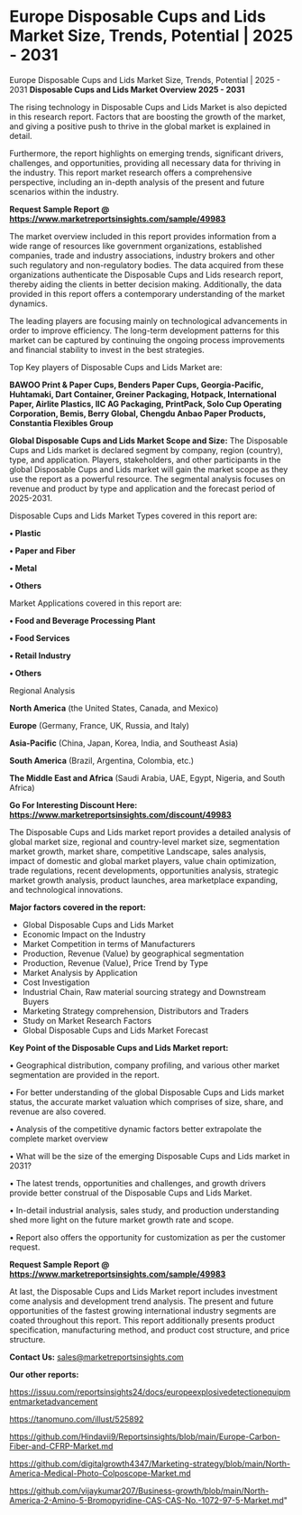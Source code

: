 # Europe Disposable Cups and Lids Market Size, Trends, Potential | 2025 - 2031
Europe Disposable Cups and Lids Market Size, Trends, Potential | 2025 - 2031
<Strong> Disposable Cups and Lids Market Overview 2025 - 2031</strong>

The rising technology in Disposable Cups and Lids Market is also depicted in this research report. Factors that are boosting the growth of the market, and giving a positive push to thrive in the global market is explained in detail.

Furthermore, the report highlights on emerging trends, significant drivers, challenges, and opportunities, providing all necessary data for thriving in the industry. This report market research offers a comprehensive perspective, including an in-depth analysis of the present and future scenarios within the industry.

<strong>Request Sample Report @ <a href=https://www.marketreportsinsights.com/sample/49983>https://www.marketreportsinsights.com/sample/49983</a></strong>

The market overview included in this report provides information from a wide range of resources like government organizations, established companies, trade and industry associations, industry brokers and other such regulatory and non-regulatory bodies. The data acquired from these organizations authenticate the Disposable Cups and Lids research report, thereby aiding the clients in better decision making. Additionally, the data provided in this report offers a contemporary understanding of the market dynamics.

The leading players are focusing mainly on technological advancements in order to improve efficiency. The long-term development patterns for this market can be captured by continuing the ongoing process improvements and financial stability to invest in the best strategies.

Top Key players of Disposable Cups and Lids Market are:

<strong>BAWOO Print & Paper Cups, Benders Paper Cups, Georgia-Pacific, Huhtamaki, Dart Container, Greiner Packaging, Hotpack, International Paper, Airlite Plastics, IIC AG Packaging, PrintPack, Solo Cup Operating Corporation, Bemis, Berry Global, Chengdu Anbao Paper Products, Constantia Flexibles Group</strong>

<strong><b>Global Disposable Cups and Lids Market Scope and Size:</b></strong>
The Disposable Cups and Lids market is declared segment by company, region (country), type, and application. Players, stakeholders, and other participants in the global Disposable Cups and Lids market will gain the market scope as they use the report as a powerful resource. The segmental analysis focuses on revenue and product by type and application and the forecast period of 2025-2031.

Disposable Cups and Lids Market Types covered in this report are:

<strong>•  Plastic

•  Paper and Fiber

•  Metal

•  Others</strong>

Market Applications covered in this report are:

<strong>•  Food and Beverage Processing Plant

•  Food Services

•  Retail Industry

•  Others</strong> 

Regional Analysis

<strong>North America</strong> (the United States, Canada, and Mexico)

<strong>Europe</strong> (Germany, France, UK, Russia, and Italy)

<strong>Asia-Pacific</strong> (China, Japan, Korea, India, and Southeast Asia)

<strong>South America</strong> (Brazil, Argentina, Colombia, etc.)

<strong>The Middle East and Africa</strong> (Saudi Arabia, UAE, Egypt, Nigeria, and South Africa)

<strong>Go For Interesting Discount Here: <a href=https://www.marketreportsinsights.com/discount/49983>https://www.marketreportsinsights.com/discount/49983</a></strong>

The Disposable Cups and Lids market report provides a detailed analysis of global market size, regional and country-level market size, segmentation market growth, market share, competitive Landscape, sales analysis, impact of domestic and global market players, value chain optimization, trade regulations, recent developments, opportunities analysis, strategic market growth analysis, product launches, area marketplace expanding, and technological innovations.

<strong><b>Major factors covered in the report:</b></strong>
<ul>
  <li>Global Disposable Cups and Lids Market </li>
  <li>Economic Impact on the Industry</li>
  <li>Market Competition in terms of Manufacturers</li>
  <li>Production, Revenue (Value) by geographical segmentation</li>
  <li>Production, Revenue (Value), Price Trend by Type</li>
  <li>Market Analysis by Application</li>
  <li>Cost Investigation</li>
  <li>Industrial Chain, Raw material sourcing strategy and Downstream Buyers</li>
  <li>Marketing Strategy comprehension, Distributors and Traders</li>
  <li>Study on Market Research Factors</li>
  <li>Global Disposable Cups and Lids Market Forecast</li>
</ul>

<strong><b>Key Point of the Disposable Cups and Lids Market report:</b></strong>

• Geographical distribution, company profiling, and various other market segmentation are provided in the report.

• For better understanding of the global Disposable Cups and Lids market status, the accurate market valuation which comprises of size, share, and revenue are also covered.

• Analysis of the competitive dynamic factors better extrapolate the complete market overview

• What will be the size of the emerging Disposable Cups and Lids market in 2031?

• The latest trends, opportunities and challenges, and growth drivers provide better construal of the Disposable Cups and Lids Market.

• In-detail industrial analysis, sales study, and production understanding shed more light on the future market growth rate and scope.

• Report also offers the opportunity for customization as per the customer request.

<strong>Request Sample Report @ <a href=https://www.marketreportsinsights.com/sample/49983>https://www.marketreportsinsights.com/sample/49983</a></strong>

At last, the Disposable Cups and Lids Market report includes investment come analysis and development trend analysis. The present and future opportunities of the fastest growing international industry segments are coated throughout this report. This report additionally presents product specification, manufacturing method, and product cost structure, and price structure.

<strong>Contact Us:</strong>
sales@marketreportsinsights.com

<strong>Our other reports:</strong>

<a href=https://issuu.com/reportsinsights24/docs/europeexplosivedetectionequipmentmarketadvancement>https://issuu.com/reportsinsights24/docs/europeexplosivedetectionequipmentmarketadvancement</a>

<a href=https://tanomuno.com/illust/525892>https://tanomuno.com/illust/525892</a>

<a href=https://github.com/Hindavii9/Reportsinsights/blob/main/Europe-Carbon-Fiber-and-CFRP-Market.md>https://github.com/Hindavii9/Reportsinsights/blob/main/Europe-Carbon-Fiber-and-CFRP-Market.md</a>

<a href=https://github.com/digitalgrowth4347/Marketing-strategy/blob/main/North-America-Medical-Photo-Colposcope-Market.md>https://github.com/digitalgrowth4347/Marketing-strategy/blob/main/North-America-Medical-Photo-Colposcope-Market.md</a>

<a href=https://github.com/vijaykumar207/Business-growth/blob/main/North-America-2-Amino-5-Bromopyridine-CAS-CAS-No.-1072-97-5-Market.md>https://github.com/vijaykumar207/Business-growth/blob/main/North-America-2-Amino-5-Bromopyridine-CAS-CAS-No.-1072-97-5-Market.md</a>"
